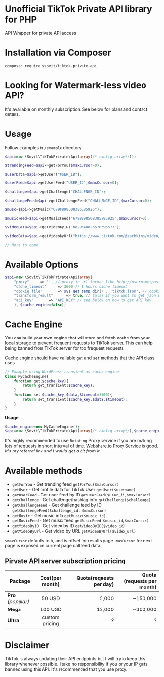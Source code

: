 # Unofficial TikTok Private API library for PHP
API Wrapper for private API access

# Installation via Composer
`composer require ssovit/tiktok-private-api`

# Looking for Watermark-less video API?
It's available on monthly subscription. See below for plans and contact details.

# Usage
Follow examples in `/example` directory

```php
$api=new \Sovit\TikTokPrivate\Api(array(/* config array*/));

$trendingFeed=$api->getForYou($maxCursor=0);

$userData=$api->getUser("USER_ID");

$userFeed=$api->getUserFeed("USER_ID",$maxCursor=0);

$challenge=$api->getChallenge("CHALLENGE_ID");

$challengeFeed=$api->getChallengeFeed("CHALLENGE_ID",$maxCursor=0);

$musc=$api->getMusic("6798898508385585925");

$musicFeed=$api->getMusicFeed("6798898508385585925",$maxCursor=0);

$videoData=$api->getVideoByID("6829540826570296577");

$videoData=$api->getVideoByUrl("https://www.tiktok.com/@zachking/video/6829303572832750853");

// More to come

```

# Available Options
```php
$api=new \Sovit\TikTokPrivate\Api(array(
	"proxy"		=> '', // proxy in url format like http://username:password@host:port
	"cache_timeout"		=> 3600 // 1 hours cache timeout
	"cookie_file"		=> sys_get_temp_dir() . 'tiktok.json', // cookie file path
	"transform_result"		=> true, // false if you want to get json without transforming it to more readable json dict
	"api_key"		=> "API_KEY" // see below on how to get API key
	), $cache_engine=false);
```

# Cache Engine
You can build your own engine that will store and fetch cache from your local storage to prevent frequent requests to TikTok server. This can help being banned from TikTok server for too frequent requests.

Cache engine should have callable `get` and `set` methods that the API class uses
```php
// Example using WordPress transient as cache engine
Class MyCacheEngine{
	function get($cache_key){
		return get_transient($cache_key);
	}
	function set($cache_key,$data,$timeout=3600){
		return set_transient($cache_key,$data,$timeout);
	}
}

```
**Usage**
```php
$cache_engine=new MyCacheEngine();
$api=new \Sovit\TikTokPrivate\Api(array(/* config array*/),$cache_engine);
```

It's highly recommended to use `Rotating` Proxy service if you are making lots of requests in short interval of time. [Webshare.io Proxy Service](https://www.webshare.io/?referral_code=kv04mj5v4ubw) is good. *It's my referral link and I would get a bit from it*

# Available methods
- `getForYou` - Get trending feed `getForYou($maxCursor)`
- `getUser` - Get profile data for TikTok User `getUser($username)`
- `getUserFeed` - Get user feed by ID `getUserFeed($user_id,$maxCursor)`
- `getChallenge` - Get challenge/hashtag info `getChallenge($challenge)`
- `getChallengeFeed` - Get challenge feed by ID `getChallengeFeed($challenge_id, $maxCursor)`
- `getMusic` - Get music info `getMusic($music_id)`
- `getMusicFeed` - Get music feed `getMusicFeed($music_id,$maxCursor)`
- `getVideoByID` - Get video by ID `getVideoByID($video_id)`
- `getVideoByUrl` - Get video by URL `getVideoByUrl($video_url)`

`$maxCursor` defaults to `0`, and is offset for results page. `maxCursor` for next page is exposed on current page call feed data.


## Pirvate API server subscription pricing
| Package | Cost(per month) | Quota(requests per day) | Quota (requests per month) |
| ------- | :---------------: | --------------: | -----------------: |
| **Pro** *(popular)* | 50 USD | 5,000 | ~150,000 |
| **Mega** | 100 USD | 12,000 | ~360,000 |
| **Ultra** | custom pricing | ? | ? |


# Disclaimer
TikTok is always updating their API endpoints but I will try to keep this library whenever possible. I take no responsibility if you or your IP gets banned using this API. It's recommended that you use proxy.